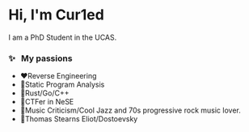 # Hi, I'm Cur1ed

I am a PhD Student in the UCAS.

### ✨ &nbsp;&nbsp;My passions

- ♥️Reverse Engineering
- 🧡Static Program Analysis
- 💛Rust/Go/C++
- 💚CTFer in NeSE
- 💜Music Criticism/Cool Jazz and 70s progressive rock music lover.
- 🤍Thomas Stearns Eliot/Dostoevsky
